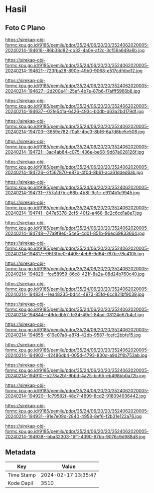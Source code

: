 # Hasil

## Foto C Plano

https://sirekap-obj-formc.kpu.go.id/9185/pemilu/pdpr/35/24/06/20/20/3524062020005-20240214-194616--86b38d82-cb32-4a0e-af2c-3cf59a649a6b.jpg

https://sirekap-obj-formc.kpu.go.id/9185/pemilu/pdpr/35/24/06/20/20/3524062020005-20240214-194621--723fba28-890e-49b0-9068-e517cdfdbe12.jpg

https://sirekap-obj-formc.kpu.go.id/9185/pemilu/pdpr/35/24/06/20/20/3524062020005-20240214-194627--2d200e41-25ef-4b7e-87b6-f7afff5966b8.jpg

https://sirekap-obj-formc.kpu.go.id/9185/pemilu/pdpr/35/24/06/20/20/3524062020005-20240214-194637--02fe541a-6426-493c-b0db-d63a2bd179df.jpg

https://sirekap-obj-formc.kpu.go.id/9185/pemilu/pdpr/35/24/06/20/20/3524062020005-20240214-194703--3659e782-f0a5-4bc3-8bf6-6a7d6be5e508.jpg

https://sirekap-obj-formc.kpu.go.id/9185/pemilu/pdpr/35/24/06/20/20/3524062020005-20240214-194721--3ac4ab84-c075-436e-be68-9d67a028126f.jpg

https://sirekap-obj-formc.kpu.go.id/9185/pemilu/pdpr/35/24/06/20/20/3524062020005-20240214-194726--2f567870-e87b-4f0d-8b61-aca61dded6ab.jpg

https://sirekap-obj-formc.kpu.go.id/9185/pemilu/pdpr/35/24/06/20/20/3524062020005-20240214-194731--757a1d7b-c66b-4b8f-9c1c-e9114b1c9945.jpg

https://sirekap-obj-formc.kpu.go.id/9185/pemilu/pdpr/35/24/06/20/20/3524062020005-20240214-194741--847e5378-2cf5-40f2-a468-8c2c6cd1a8e7.jpg

https://sirekap-obj-formc.kpu.go.id/9185/pemilu/pdpr/35/24/06/20/20/3524062020005-20240214-194748--77a9f8e0-54e5-4d01-851b-96ec69833664.jpg

https://sirekap-obj-formc.kpu.go.id/9185/pemilu/pdpr/35/24/06/20/20/3524062020005-20240214-194817--96f3fbe0-4405-4eb6-9d64-767be78c4105.jpg

https://sirekap-obj-formc.kpu.go.id/9185/pemilu/pdpr/35/24/06/20/20/3524062020005-20240214-194829--fce58959-86c8-421f-8a2a-08d24b760c40.jpg

https://sirekap-obj-formc.kpu.go.id/9185/pemilu/pdpr/35/24/06/20/20/3524062020005-20240214-194834--1ea48235-bd44-4973-85fd-6cc821bf9039.jpg

https://sirekap-obj-formc.kpu.go.id/9185/pemilu/pdpr/35/24/06/20/20/3524062020005-20240214-194844--49dcdb57-fe34-49cf-84ad-08124e67b4cf.jpg

https://sirekap-obj-formc.kpu.go.id/9185/pemilu/pdpr/35/24/06/20/20/3524062020005-20240214-194855--619e07a8-a87d-42db-9587-fcefc2bbfe15.jpg

https://sirekap-obj-formc.kpu.go.id/9185/pemilu/pdpr/35/24/06/20/20/3524062020005-20240214-194902--42486db4-005d-4793-830d-a9d2f4b753ab.jpg

https://sirekap-obj-formc.kpu.go.id/9185/pemilu/pdpr/35/24/06/20/20/3524062020005-20240214-194910--b278a2b1-9bbd-4a25-bc65-eb498bb0a72b.jpg

https://sirekap-obj-formc.kpu.go.id/9185/pemilu/pdpr/35/24/06/20/20/3524062020005-20240214-194920--1c79582f-48c7-4699-8cd2-918094936442.jpg

https://sirekap-obj-formc.kpu.go.id/9185/pemilu/pdpr/35/24/06/20/20/3524062020005-20240214-194931--91e7e09d-2840-4958-8ef6-f2b31e122a76.jpg

https://sirekap-obj-formc.kpu.go.id/9185/pemilu/pdpr/35/24/06/20/20/3524062020005-20240214-194938--bba32303-16f1-4390-97bb-9076c9d988d8.jpg


## Metadata

| Key        | Value               |
| ---------- | ------------------- |
| Time Stamp | 2024-02-17 13:35:47 |
| Kode Dapil | 3510                |



